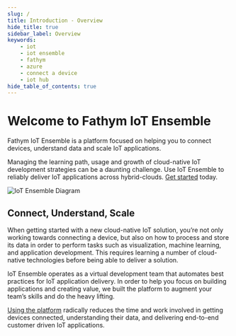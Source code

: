 ```yaml
---
slug: /
title: Introduction - Overview
hide_title: true
sidebar_label: Overview
keywords:
    - iot
    - iot ensemble
    - fathym
    - azure
    - connect a device
    - iot hub
hide_table_of_contents: true
---
```


# Welcome to Fathym IoT Ensemble

Fathym IoT Ensemble is a platform focused on helping you to connect devices, understand data and scale IoT applications.

Managing the learning path, usage and growth of cloud-native IoT development strategies can be a daunting challenge. Use IoT Ensemble to reliably deliver IoT applications across hybrid-clouds. [Get started](https://www.fathym.com/dashboard/iot) today.

![IoT Ensemble Diagram](https://www.fathym.com/iot/img/iot-ensemble-diagram.png)

## Connect, Understand, Scale

When getting started with a new cloud-native IoT solution, you’re not only working towards connecting a device, but also on how to process and store its data in order to perform tasks such as visualization, machine learning, and application development. This requires learning a number of cloud-native technologies before being able to deliver a solution.

IoT Ensemble operates as a virtual development team that automates best practices for IoT application delivery.  In order to help you focus on building applications and creating value, we built the platform to augment your team’s skills and do the heavy lifting.

[Using the platform](https://www.fathym.com/iot/dashboard) radically reduces the time and work involved in getting devices connected, understanding their data, and delivering end-to-end customer driven IoT applications.
